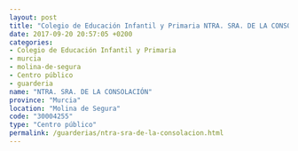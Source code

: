 ```yaml
---
layout: post
title: "Colegio de Educación Infantil y Primaria NTRA. SRA. DE LA CONSOLACIÓN"
date: 2017-09-20 20:57:05 +0200
categories:
- Colegio de Educación Infantil y Primaria
- murcia
- molina-de-segura
- Centro público
- guarderia
name: "NTRA. SRA. DE LA CONSOLACIÓN"
province: "Murcia"
location: "Molina de Segura"
code: "30004255"
type: "Centro público"
permalink: /guarderias/ntra-sra-de-la-consolacion.html
---
```

